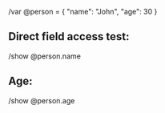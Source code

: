 /var @person = {
  "name": "John",
  "age": 30
}

## Direct field access test:
/show @person.name

## Age: 
/show @person.age